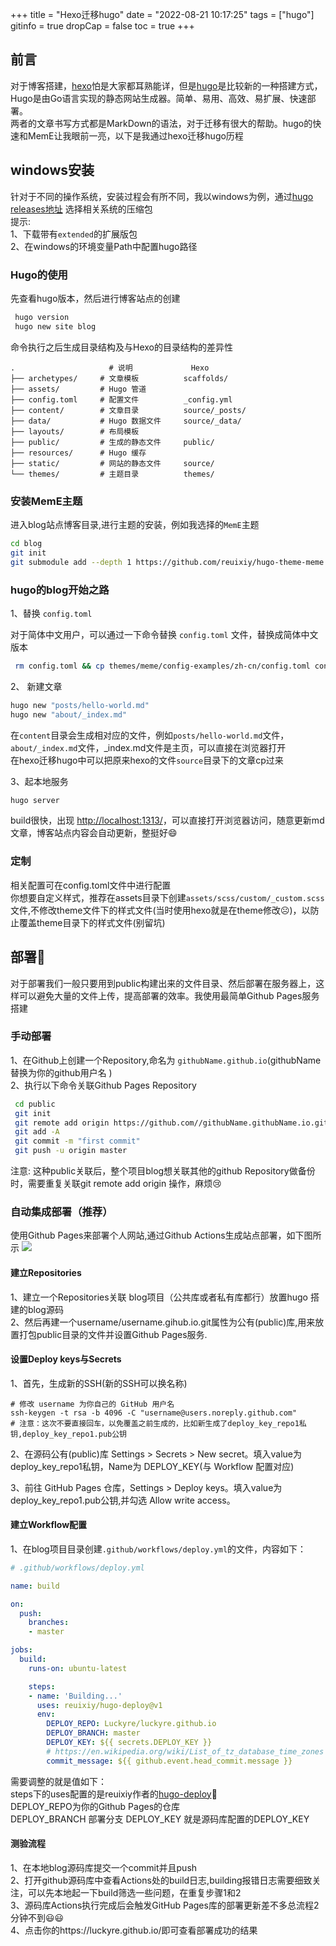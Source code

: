 +++
title = "Hexo迁移hugo"
date = "2022-08-21 10:17:25"
tags = ["hugo"]
gitinfo = true
dropCap = false
toc = true
+++


## 前言
对于博客搭建，[hexo](https://hexo.io/zh-cn/)怕是大家都耳熟能详，但是[hugo](https://gohugo.io/)是比较新的一种搭建方式，Hugo是由Go语言实现的静态网站生成器。简单、易用、高效、易扩展、快速部署。  
两者的文章书写方式都是MarkDown的语法，对于迁移有很大的帮助。hugo的快速和MemE让我眼前一亮，以下是我通过hexo迁移hugo历程

## windows安装

针对于不同的操作系统，安装过程会有所不同，我以windows为例，通过[hugo releases地址](https://github.com/gohugoio/hugo/releases) 选择相关系统的压缩包  
提示:   
1、下载带有`extended`的扩展版包   
2、在windows的环境变量Path中配置hugo路径

### Hugo的使用
先查看hugo版本，然后进行博客站点的创建
```sh
 hugo version
 hugo new site blog
```
命令执行之后生成目录结构及与Hexo的目录结构的差异性
    
```
.                     # 说明             Hexo
├── archetypes/     # 文章模板          scaffolds/
├── assets/         # Hugo 管道
├── config.toml     # 配置文件          _config.yml
├── content/        # 文章目录          source/_posts/
├── data/           # Hugo 数据文件     source/_data/
├── layouts/        # 布局模板
├── public/         # 生成的静态文件     public/
├── resources/      # Hugo 缓存
├── static/         # 网站的静态文件     source/
└── themes/         # 主题目录          themes/
```
### 安装MemE主题
进入blog站点博客目录,进行主题的安装，例如我选择的`MemE`主题

```sh
cd blog
git init
git submodule add --depth 1 https://github.com/reuixiy/hugo-theme-meme.git themes/meme
```

### hugo的blog开始之路

1️、替换 `config.toml`

对于简体中文用户，可以通过一下命令替换 `config.toml` 文件，替换成简体中文版本

```sh
 rm config.toml && cp themes/meme/config-examples/zh-cn/config.toml config.toml
```

2️、 新建文章
```sh
hugo new "posts/hello-world.md"
hugo new "about/_index.md"
```
在`content`目录会生成相对应的文件，例如`posts/hello-world.md`文件，`about/_index.md`文件，_index.md文件是主页，可以直接在浏览器打开  
在hexo迁移hugo中可以把原来hexo的文件`source`目录下的文章cp过来

3、起本地服务
```sh
hugo server 
```

build很快，出现 <http://localhost:1313/>，可以直接打开浏览器访问，随意更新md文章，博客站点内容会自动更新，整挺好😄


### 定制

相关配置可在config.toml文件中进行配置  
你想要自定义样式，推荐在assets目录下创建`assets/scss/custom/_custom.scss` 文件,不修改theme文件下的样式文件(当时使用hexo就是在theme修改☹️)，以防止覆盖theme目录下的样式文件(别留坑)

## 部署:rocket:
对于部署我们一般只要用到public构建出来的文件目录、然后部署在服务器上，这样可以避免大量的文件上传，提高部署的效率。我使用最简单Github Pages服务搭建  

### 手动部署
1、在Github上创建一个Repository,命名为 `githubName.github.io`(githubName替换为你的github用户名 )  
2、执行以下命令关联Github Pages Repository
```sh
 cd public
 git init
 git remote add origin https://github.com//githubName.githubName.io.git
 git add -A
 git commit -m "first commit"
 git push -u origin master
```
注意: 这种public关联后，整个项目blog想关联其他的github Repository做备份时，需要重复关联git remote add origin 操作，麻烦😢

### 自动集成部署（推荐）
使用Github Pages来部署个人网站,通过Github Actions生成站点部署，如下图所示
<img src="/images/galc.png"  />
#### 建立Repositories
1、建立一个Repositories关联 blog项目（公共库或者私有库都行）放置hugo 搭建的blog源码  
2、然后再建一个username/username.gihub.io.git属性为公有(public)库,用来放置打包public目录的文件并设置Github Pages服务.
#### 设置Deploy keys与Secrets
1、首先，生成新的SSH(新的SSH可以换名称)
```
# 修改 username 为你自己的 GitHub 用户名
ssh-keygen -t rsa -b 4096 -C "username@users.noreply.github.com"
# 注意：这次不要直接回车，以免覆盖之前生成的，比如新生成了deploy_key_repo1私钥,deploy_key_repo1.pub公钥

```
2、在源码公有(public)库 Settings > Secrets > New secret。填入value为deploy_key_repo1私钥，Name为 DEPLOY_KEY(与 Workflow 配置对应)

3、前往 GitHub Pages 仓库，Settings > Deploy keys。填入value为deploy_key_repo1.pub公钥,并勾选 Allow write access。

#### 建立Workflow配置
1、在blog项目目录创建`.github/workflows/deploy.yml`的文件，内容如下：
```yml
# .github/workflows/deploy.yml

name: build

on:
  push:
    branches:
    - master

jobs:
  build:
    runs-on: ubuntu-latest

    steps:
    - name: 'Building...'
      uses: reuixiy/hugo-deploy@v1
      env:
        DEPLOY_REPO: Luckyre/luckyre.github.io
        DEPLOY_BRANCH: master
        DEPLOY_KEY: ${{ secrets.DEPLOY_KEY }}
        # https://en.wikipedia.org/wiki/List_of_tz_database_time_zones
        commit_message: ${{ github.event.head_commit.message }}
```

需要调整的就是值如下：  
steps下的uses配置的是reuixiy作者的[hugo-deploy](https://github.com/reuixiy/hugo-deploy):rocket:  
DEPLOY_REPO为你的Github Pages的仓库  
DEPLOY_BRANCH 部署分支 
DEPLOY_KEY 就是源码库配置的DEPLOY_KEY

#### 测验流程
1、在本地blog源码库提交一个commit并且push  
2、打开github源码库中查看Actions处的build日志,building报错日志需要细致关注，可以先本地起一下build筛选一些问题，在重复步骤1和2  
3、源码库Actions执行完成后会触发GitHub Pages库的部署更新差不多总流程2分钟不到:smiley::smiley:  
4、点击你的https://luckyre.github.io/即可查看部署成功的结果




